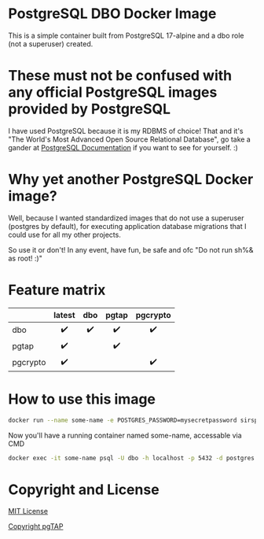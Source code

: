# PostgreSQL DBO Docker Image

This is a simple container built from PostgreSQL 17-alpine and a dbo role (not a superuser) created.

# **These must not be confused with any official PostgreSQL images provided by PostgreSQL**
I have used PostgreSQL because it is my RDBMS of choice! That and it's "The World's Most Advanced Open Source Relational Database", go take a gander at [PostgreSQL Documentation](https://www.postgresql.org/) if you want to see for yourself. :)

# Why yet another PostgreSQL Docker image?
Well, because I wanted standardized images that do not use a superuser (postgres by default), for executing application database migrations that I could use for all my other projects.

So use it or don't! In any event, have fun, be safe and ofc "Do not run sh%& as root! :)"

# Feature matrix
|          | latest | dbo | pgtap | pgcrypto|
|----------|:------:|:---:|:-----:|:-------:|
| dbo      | ✔️ | ✔️ | ✔️ | ✔️ |
| pgtap    | ✔️ || ✔️ ||
| pgcrypto | ✔️ ||| ✔️ |

# How to use this image
```bash
docker run --name some-name -e POSTGRES_PASSWORD=mysecretpassword sirsplat/postgresql -d postgres
```

Now you'll have a running container named some-name, accessable via CMD

```bash
docker exec -it some-name psql -U dbo -h localhost -p 5432 -d postgres
```

# Copyright and License
[MIT License](./LICENSE)

[Copyright pgTAP](./copyright-pgtap.md)
